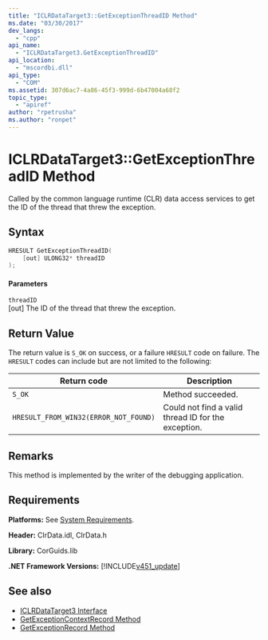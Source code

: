 ```yaml
---
title: "ICLRDataTarget3::GetExceptionThreadID Method"
ms.date: "03/30/2017"
dev_langs: 
  - "cpp"
api_name: 
  - "ICLRDataTarget3.GetExceptionThreadID"
api_location: 
  - "mscordbi.dll"
api_type: 
  - "COM"
ms.assetid: 307d6ac7-4a86-45f3-999d-6b47004a68f2
topic_type: 
  - "apiref"
author: "rpetrusha"
ms.author: "ronpet"
---
```

# ICLRDataTarget3::GetExceptionThreadID Method
Called by the common language runtime (CLR) data access services to get the ID of the thread that threw the exception.  
  
## Syntax  
  
```cpp  
HRESULT GetExceptionThreadID(  
    [out] ULONG32* threadID  
);  
```  
  
#### Parameters  
 `threadID`  
 [out] The ID of the thread that threw the exception.  
  
## Return Value  
 The return value is `S_OK` on success, or a failure `HRESULT` code on failure. The `HRESULT` codes can include but are not limited to the following:  
  
|Return code|Description|  
|-----------------|-----------------|  
|`S_OK`|Method succeeded.|  
|`HRESULT_FROM_WIN32(ERROR_NOT_FOUND)`|Could not find a valid thread ID for the exception.|  
  
## Remarks  
 This method is implemented by the writer of the debugging application.  
  
## Requirements  
 **Platforms:** See [System Requirements](../../../../docs/framework/get-started/system-requirements.md).  
  
 **Header:** ClrData.idl, ClrData.h  
  
 **Library:** CorGuids.lib  
  
 **.NET Framework Versions:** [!INCLUDE[v451_update](../../../../includes/net-current-v451-nov-plus.md)]  
  
## See also
- [ICLRDataTarget3 Interface](../../../../docs/framework/unmanaged-api/debugging/iclrdatatarget3-interface.md)
- [GetExceptionContextRecord Method](../../../../docs/framework/unmanaged-api/debugging/iclrdatatarget3-getexceptioncontextrecord-method.md)
- [GetExceptionRecord Method](../../../../docs/framework/unmanaged-api/debugging/iclrdatatarget3-getexceptionrecord-method.md)

